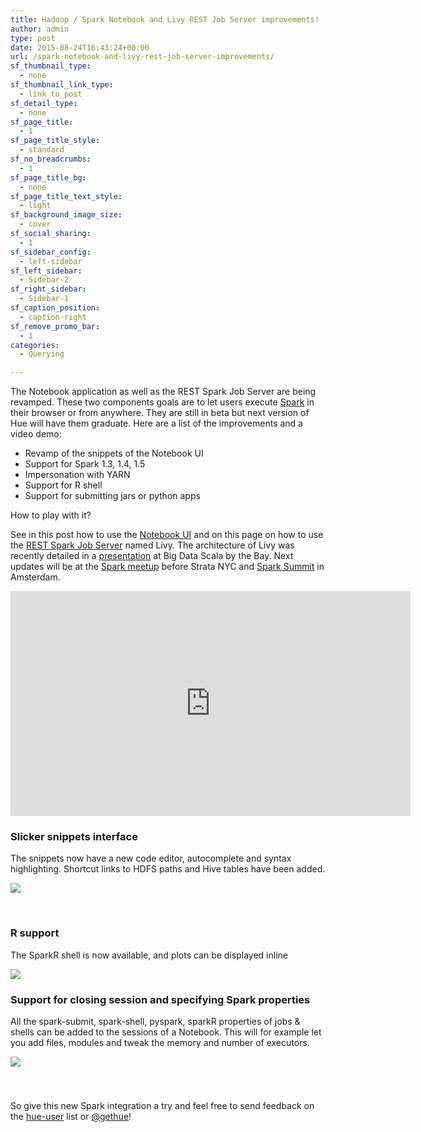 ```yaml
---
title: Hadoop / Spark Notebook and Livy REST Job Server improvements!
author: admin
type: post
date: 2015-08-24T16:43:24+00:00
url: /spark-notebook-and-livy-rest-job-server-improvements/
sf_thumbnail_type:
  - none
sf_thumbnail_link_type:
  - link_to_post
sf_detail_type:
  - none
sf_page_title:
  - 1
sf_page_title_style:
  - standard
sf_no_breadcrumbs:
  - 1
sf_page_title_bg:
  - none
sf_page_title_text_style:
  - light
sf_background_image_size:
  - cover
sf_social_sharing:
  - 1
sf_sidebar_config:
  - left-sidebar
sf_left_sidebar:
  - Sidebar-2
sf_right_sidebar:
  - Sidebar-1
sf_caption_position:
  - caption-right
sf_remove_promo_bar:
  - 1
categories:
  - Querying

---
```

The Notebook application as well as the REST Spark Job Server are being revamped. These two components goals are to let users execute [Spark][1] in their browser or from anywhere. They are still in beta but next version of Hue will have them graduate. Here are a list of the improvements and a video demo:

<ul class="itemizedlist" type="disc">
  <li class="listitem">
    Revamp of the snippets of the Notebook UI
  </li>
  <li class="listitem">
    Support for Spark 1.3, 1.4, 1.5
  </li>
  <li class="listitem">
    Impersonation with YARN
  </li>
  <li class="listitem">
    Support for R shell
  </li>
  <li class="listitem">
    Support for submitting jars or python apps
  </li>
</ul>

How to play with it?

See in this post how to use the [Notebook UI][2] and on this page on how to use the [REST Spark Job Server][3] named Livy. The architecture of Livy was recently detailed in a [presentation][4] at Big Data Scala by the Bay. Next updates will be at the [Spark meetup][5] before Strata NYC and [Spark Summit][6] in Amsterdam.

<iframe src="https://player.vimeo.com/video/137124722?dnt=1&app_id=122963" width="640" height="360" frameborder="0" title="Hadoop Tutorial: Notebook improvements in Hue 3.9" allow="autoplay; fullscreen" allowfullscreen></iframe>

###

### Slicker snippets interface

The snippets now have a new code editor, autocomplete and syntax highlighting. Shortcut links to HDFS paths and Hive tables have been added.

[<img src="https://cdn.gethue.com/uploads/2015/08/notebook-1024x505.png" />][7]

&nbsp;

### R support

The SparkR shell is now available, and plots can be displayed inline

[<img src="https://cdn.gethue.com/uploads/2015/08/spark-r-snippet.png" />][8]

### Support for closing session and specifying Spark properties

All the spark-submit, spark-shell, pyspark, sparkR properties of jobs & shells can be added to the sessions of a Notebook. This will for example let you add files, modules and tweak the memory and number of executors.

[<img src="https://cdn.gethue.com/uploads/2015/08/notebook-sessions-1024x236.png" />][9]

###

&nbsp;

So give this new Spark integration a try and feel free to send feedback on the [hue-user][10] list or [@gethue][11]!

 [1]: http://spark.apache.org/
 [2]: https://gethue.com/new-notebook-application-for-spark-sql/
 [3]: https://github.com/cloudera/hue/tree/master/apps/spark/java#welcome-to-livy-the-rest-spark-server
 [4]: https://gethue.com/big-data-scala-by-the-bay-interactive-spark-in-your-browser/
 [5]: https://www.eventbrite.com/e/spark-lightning-night-at-shutterstock-nyc-tickets-17590432457
 [6]: https://spark-summit.org/eu-2015/events/building-a-rest-job-server-for-interactive-spark-as-a-service/
 [7]: https://cdn.gethue.com/uploads/2015/08/notebook.png
 [8]: https://cdn.gethue.com/uploads/2015/08/spark-r-snippet.png
 [9]: https://cdn.gethue.com/uploads/2015/08/notebook-sessions.png
 [10]: http://groups.google.com/a/cloudera.org/group/hue-user
 [11]: https://twitter.com/gethue
